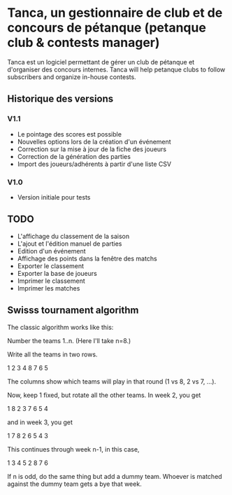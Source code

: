 # Tanca, un gestionnaire de club et de concours de pétanque (petanque club & contests manager)

Tanca est un logiciel permettant de gérer un club de pétanque et d'organiser des concours internes.
Tanca will help petanque clubs to follow subscribers and organize in-house contests.

## Historique des versions

### V1.1

 - Le pointage des scores est possible
 - Nouvelles options lors de la création d'un événement
 - Correction sur la mise à jour de la fiche des joueurs
 - Correction de la génération des parties
 - Import des joueurs/adhérents à partir d'une liste CSV

### V1.0

 - Version initiale pour tests


## TODO

 - L'affichage du classement de la saison
 - L'ajout et l'édition manuel de parties
 - Edition d'un événement
 - Affichage des points dans la fenêtre des matchs
 - Exporter le classement
 - Exporter la base de joueurs
 - Imprimer le classement
 - Imprimer les matches


## Swisss tournament algorithm



The classic algorithm works like this:

Number the teams 1..n. (Here I'll take n=8.)

Write all the teams in two rows.

1 2 3 4
8 7 6 5

The columns show which teams will play in that round (1 vs 8, 2 vs 7, ...).

Now, keep 1 fixed, but rotate all the other teams. In week 2, you get

1 8 2 3
7 6 5 4

and in week 3, you get

1 7 8 2
6 5 4 3

This continues through week n-1, in this case,

1 3 4 5
2 8 7 6

If n is odd, do the same thing but add a dummy team. Whoever is matched against the dummy team gets a bye that week.

